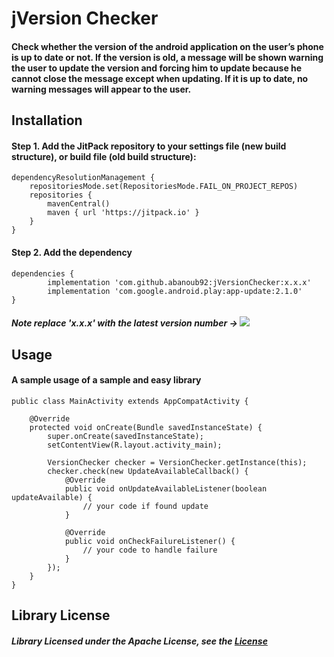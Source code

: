 # jVersion Checker

#### Check whether the version of the android application on the user’s phone is up to date or not. If the version is old, a message will be shown warning the user to update the version and forcing him to update because he cannot close the message except when updating. If it is up to date, no warning messages will appear to the user.


## Installation

#### Step 1. Add the JitPack repository to your settings file (new build structure), or build file (old build structure):

```
dependencyResolutionManagement {
    repositoriesMode.set(RepositoriesMode.FAIL_ON_PROJECT_REPOS)
    repositories {
        mavenCentral()
        maven { url 'https://jitpack.io' }
    }
}
 ```

#### Step 2. Add the dependency

```
dependencies {
        implementation 'com.github.abanoub92:jVersionChecker:x.x.x'
        implementation 'com.google.android.play:app-update:2.1.0'
}
```
##### Note replace 'x.x.x' with the latest version number -> [![](https://jitpack.io/v/abanoub92/jVersionChecker.svg)](https://jitpack.io/#abanoub92/jVersionChecker)


## Usage

#### A sample usage of a sample and easy library

```
public class MainActivity extends AppCompatActivity {

    @Override
    protected void onCreate(Bundle savedInstanceState) {
        super.onCreate(savedInstanceState);
        setContentView(R.layout.activity_main);

        VersionChecker checker = VersionChecker.getInstance(this);
        checker.check(new UpdateAvailableCallback() {
            @Override
            public void onUpdateAvailableListener(boolean updateAvailable) {
                // your code if found update
            }
    
            @Override
            public void onCheckFailureListener() {
                // your code to handle failure
            }
        });
    }
}
```


## Library License

##### Library Licensed under the Apache License, see the [License](https://github.com/abanoub92/VersionChecker?tab=Apache-2.0-1-ov-file)
